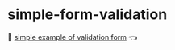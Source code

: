 # simple-form-validation
:eyes: [simple example of validation form](https://redvoxdev.github.io/simple-form-validation/) :point_left:

